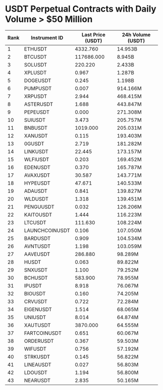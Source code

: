 # USDT Perpetual Contracts with Daily Volume > $50 Million

| Rank | Instrument ID | Last Price (USDT) | 24h Volume (USDT) |
|------|---------------|-------------------|-------------------|
| 1 | ETHUSDT | 4332.760 | 14.953B |
| 2 | BTCUSDT | 117686.000 | 8.945B |
| 3 | SOLUSDT | 220.220 | 2.433B |
| 4 | XPLUSDT | 0.967 | 1.287B |
| 5 | DOGEUSDT | 0.245 | 1.198B |
| 6 | PUMPUSDT | 0.007 | 914.166M |
| 7 | XRPUSDT | 2.944 | 468.415M |
| 8 | ASTERUSDT | 1.688 | 443.847M |
| 9 | PEPEUSDT | 0.000 | 271.308M |
| 10 | SUIUSDT | 3.473 | 205.757M |
| 11 | BNBUSDT | 1019.000 | 205.031M |
| 12 | XANUSDT | 0.115 | 193.403M |
| 13 | 0GUSDT | 2.719 | 181.282M |
| 14 | LINKUSDT | 22.445 | 173.157M |
| 15 | WLFIUSDT | 0.203 | 169.452M |
| 16 | EDENUSDT | 0.370 | 165.787M |
| 17 | AVAXUSDT | 30.587 | 143.771M |
| 18 | HYPEUSDT | 47.671 | 140.533M |
| 19 | ADAUSDT | 0.841 | 139.827M |
| 20 | WLDUSDT | 1.318 | 139.451M |
| 21 | PENGUUSDT | 0.032 | 126.206M |
| 22 | KAITOUSDT | 1.444 | 116.223M |
| 23 | LTCUSDT | 111.630 | 108.224M |
| 24 | LAUNCHCOINUSDT | 0.106 | 107.050M |
| 25 | BARDUSDT | 0.909 | 104.534M |
| 26 | AVNTUSDT | 1.198 | 103.059M |
| 27 | AAVEUSDT | 286.880 | 98.289M |
| 28 | HUSDT | 0.063 | 89.822M |
| 29 | SNXUSDT | 1.100 | 79.252M |
| 30 | BCHUSDT | 583.900 | 78.955M |
| 31 | IPUSDT | 8.918 | 76.067M |
| 32 | BIOUSDT | 0.160 | 74.205M |
| 33 | CRVUSDT | 0.722 | 72.284M |
| 34 | EIGENUSDT | 1.514 | 68.065M |
| 35 | UNIUSDT | 8.014 | 64.874M |
| 36 | XAUTUSDT | 3870.000 | 64.555M |
| 37 | FARTCOINUSDT | 0.651 | 60.067M |
| 38 | ORDERUSDT | 0.367 | 59.503M |
| 39 | WIFUSDT | 0.756 | 57.192M |
| 40 | STRKUSDT | 0.145 | 56.822M |
| 41 | LINEAUSDT | 0.027 | 56.803M |
| 42 | LDOUSDT | 1.194 | 56.800M |
| 43 | NEARUSDT | 2.835 | 50.165M |
